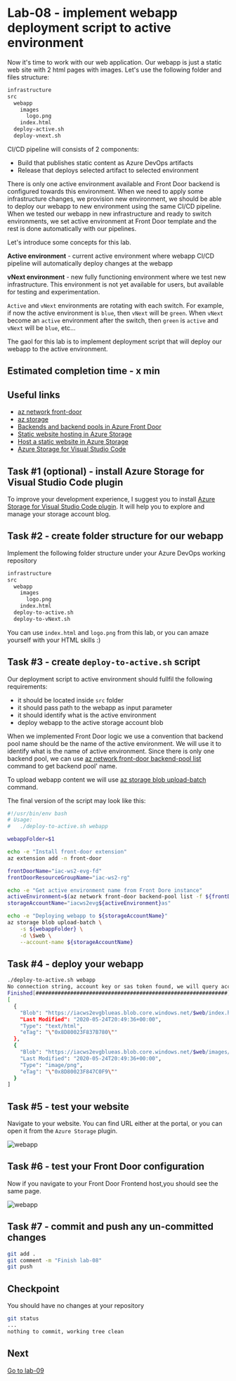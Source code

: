 # Lab-08 - implement webapp deployment script to active environment

Now it's time to work with our web application. Our webapp is just a static web site with 2 html pages with images. Let's use the following folder and files structure:

```txt
infrastructure
src
  webapp
    images
      logo.png
    index.html
  deploy-active.sh
  deploy-vnext.sh
```

CI/CD pipeline will consists of 2 components:

* Build that publishes static content as Azure DevOps artifacts
* Release that deploys selected artifact to selected environment

There is only one active environment available and Front Door backend is configured towards this environment. When we need to apply some infrastructure changes, we provision new environment, we should be able to deploy our webapp to new environment using the same CI/CD pipeline. When we tested our webapp in new infrastructure and ready to switch environments, we set active environment at Front Door template and the rest is done automatically with our pipelines.

Let's introduce some concepts for this lab.

**Active environment** - current active environment where webapp CI/CD pipeline will automatically deploy changes at the webapp

**vNext environment** - new fully functioning environment where we test new infrastructure. This environment is not yet available for users, but available for testing and experimentation.

`Active` and `vNext` environments are rotating with each switch. For example, if now the active environment is `blue`, then `vNext` will be `green`. When `vNext` become an `active` environment after the switch, then `green` is `active` and `vNext` will be `blue`, etc...

The gaol for this lab is to implement deployment script that will deploy our webapp to the active environment.

## Estimated completion time - x min

## Useful links

* [az network front-door](https://docs.microsoft.com/en-us/cli/azure/ext/front-door/network/front-door?view=azure-cli-latest)
* [az storage](https://docs.microsoft.com/en-us/cli/azure/storage?view=azure-cli-latest)
* [Backends and backend pools in Azure Front Door](https://docs.microsoft.com/en-us/azure/frontdoor/front-door-backend-pool)
* [Static website hosting in Azure Storage](https://docs.microsoft.com/en-us/azure/storage/blobs/storage-blob-static-website)
* [Host a static website in Azure Storage](https://docs.microsoft.com/en-us/azure/storage/blobs/storage-blob-static-website-how-to?tabs=azure-portal)
* [Azure Storage for Visual Studio Code](https://marketplace.visualstudio.com/items?itemName=ms-azuretools.vscode-azurestorage)

## Task #1 (optional) - install Azure Storage for Visual Studio Code plugin

To improve your development experience, I suggest you to install [Azure Storage for Visual Studio Code plugin](https://marketplace.visualstudio.com/items?itemName=ms-azuretools.vscode-azurestorage). It will help you to explore and manage your storage account blog.

## Task #2 - create folder structure for our webapp

Implement the following folder structure under your Azure DevOps working repository

```txt
infrastructure
src
  webapp
    images
      logo.png
    index.html
  deploy-to-active.sh
  deploy-to-vNext.sh
```

You can use `index.html` and `logo.png` from this lab, or you can amaze yourself with your HTML skills :)

## Task #3 - create `deploy-to-active.sh` script

Our deployment script to active environment should fullfil the following requirements:

* it should be located inside `src` folder
* it should pass path to the webapp as input parameter
* it should identify what is the active environment
* deploy webapp to the active storage account blob

When we implemented Front Door logic we use a convention that backend pool name should be the name of the active environment. We will use it to identify what is the name of active environment. Since there is only one backend pool, we can use [az network front-door backend-pool list](https://docs.microsoft.com/en-us/cli/azure/ext/front-door/network/front-door/backend-pool?view=azure-cli-latest#ext-front-door-az-network-front-door-backend-pool-list) command to get backend pool' name.

To upload webapp content we will use [az storage blob upload-batch](https://docs.microsoft.com/en-us/cli/azure/storage/blob?view=azure-cli-latest#az-storage-blob-upload-batch) command.

The final version of the script may look like this:

```bash
#!/usr/bin/env bash
# Usage:
#   ./deploy-to-active.sh webapp

webappFolder=$1

echo -e "Install front-door extension"
az extension add -n front-door

frontDoorName="iac-ws2-evg-fd"
frontDoorResourceGroupName="iac-ws2-rg"

echo -e "Get active environment name from Front Dore instance"
activeEnvironment=$(az network front-door backend-pool list -f ${frontDoorName} -g ${frontDoorResourceGroupName} --query [0].name -o tsv)
storageAccountName="iacws2evg${activeEnvironment}as"

echo -e "Deploying webapp to ${storageAccountName}"
az storage blob upload-batch \
    -s ${webappFolder} \
    -d \$web \
    --account-name ${storageAccountName}
```

## Task #4 - deploy your webapp

```bash
./deploy-to-active.sh webapp
No connection string, account key or sas token found, we will query account keys for your storage account. Please try to use --auth-mode login or provide one of the following parameters: connection string, account key or sas token for your storage account.
Finished[#############################################################]  100.0000%
[
  {
    "Blob": "https://iacws2evgblueas.blob.core.windows.net/$web/index.html",
    "Last Modified": "2020-05-24T20:49:36+00:00",
    "Type": "text/html",
    "eTag": "\"0x8D80023F837B780\""
  },
  {
    "Blob": "https://iacws2evgblueas.blob.core.windows.net/$web/images/logo.png",
    "Last Modified": "2020-05-24T20:49:36+00:00",
    "Type": "image/png",
    "eTag": "\"0x8D80023F847C0F9\""
  }
]
```

## Task #5 - test your website

Navigate to your website. You can find URL either at the portal, or you can open it from the `Azure Storage` plugin.

![webapp](images/task-5-2.png)

## Task #6 - test your Front Door configuration

Now if you navigate to your Front Door Frontend host,you should see the same page.

![webapp](images/task-6-1.png)

## Task #7 - commit and push any un-committed changes

```bash
git add .
git comment -m "Finish lab-08"
git push
```

## Checkpoint


You should have no changes at your repository

```bash
git status
...
nothing to commit, working tree clean
```

## Next

[Go to lab-09](../lab-09/readme.md)
